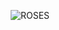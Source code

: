 <p align="center"> <img src= "https://github.com/user-attachments/assets/4cd1fc5c-af05-4097-8786-66567c6b3a71" alt="ROSES" />

